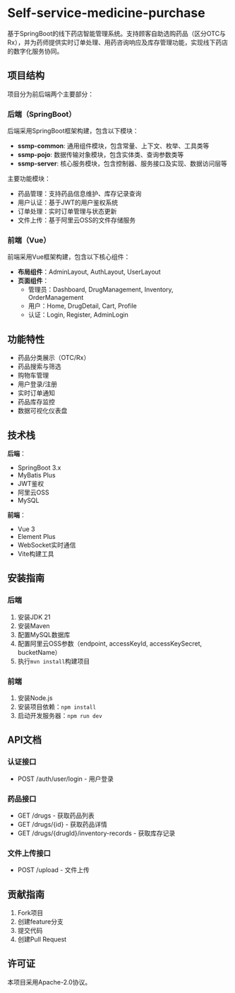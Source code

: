 # Self-service-medicine-purchase

基于SpringBoot的线下药店智能管理系统。支持顾客自助选购药品（区分OTC与Rx），并为药师提供实时订单处理、用药咨询响应及库存管理功能，实现线下药店的数字化服务协同。

## 项目结构

项目分为前后端两个主要部分：

### 后端（SpringBoot）

后端采用SpringBoot框架构建，包含以下模块：

- **ssmp-common**: 通用组件模块，包含常量、上下文、枚举、工具类等
- **ssmp-pojo**: 数据传输对象模块，包含实体类、查询参数类等
- **ssmp-server**: 核心服务模块，包含控制器、服务接口及实现、数据访问层等

主要功能模块：

- 药品管理：支持药品信息维护、库存记录查询
- 用户认证：基于JWT的用户鉴权系统
- 订单处理：实时订单管理与状态更新
- 文件上传：基于阿里云OSS的文件存储服务

### 前端（Vue）

前端采用Vue框架构建，包含以下核心组件：

- **布局组件**：AdminLayout, AuthLayout, UserLayout
- **页面组件**：
  - 管理员：Dashboard, DrugManagement, Inventory, OrderManagement
  - 用户：Home, DrugDetail, Cart, Profile
  - 认证：Login, Register, AdminLogin

## 功能特性

- 药品分类展示（OTC/Rx）
- 药品搜索与筛选
- 购物车管理
- 用户登录/注册
- 实时订单通知
- 药品库存监控
- 数据可视化仪表盘

## 技术栈

**后端**：
- SpringBoot 3.x
- MyBatis Plus
- JWT鉴权
- 阿里云OSS
- MySQL

**前端**：
- Vue 3
- Element Plus
- WebSocket实时通信
- Vite构建工具

## 安装指南

### 后端

1. 安装JDK 21
2. 安装Maven
3. 配置MySQL数据库
4. 配置阿里云OSS参数（endpoint, accessKeyId, accessKeySecret, bucketName）
5. 执行`mvn install`构建项目

### 前端

1. 安装Node.js
2. 安装项目依赖：`npm install`
3. 启动开发服务器：`npm run dev`

## API文档

### 认证接口
- POST /auth/user/login - 用户登录

### 药品接口
- GET /drugs - 获取药品列表
- GET /drugs/{id} - 获取药品详情
- GET /drugs/{drugId}/inventory-records - 获取库存记录

### 文件上传接口
- POST /upload - 文件上传

## 贡献指南

1. Fork项目
2. 创建feature分支
3. 提交代码
4. 创建Pull Request

## 许可证

本项目采用Apache-2.0协议。
